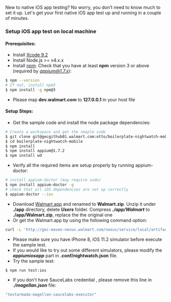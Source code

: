 New to native iOS app testing? No worry, you don’t need to know much to set it up. Let's get your first native iOS app test up and running in a couple of minutes.

###  Setup iOS app test on local machine

#### Prerequisites:
* Install [Xcode 9.2](https://developer.apple.com/download/)
* Install Node.js >= v4.x.x 
* Install [npm](http://nodejs.org/). Check that you have at least **npm** version 3 or above (required by *appium@1.7.x*):
```bash
$ npm --version
# If not, install npm3
$ npm install -g npm@3
```
* Please map **dev.walmart.com** to **127.0.0.1** in your host file
#### Setup Steps:
* Get the sample code and install the node package dependencies:
```bash
# Create a workspace and get the smaple code
$ git clone git@gecgithub01.walmart.com:otto/boilerplate-nightwatch-mobile.git
$ cd boilerplate-nightwatch-mobile 
$ npm install
$ npm install appium@1.7.2
$ npm install wd
```
* Verify all the required items are setup properly by running appium-doctor:
```bash
# install appium-doctor (may require sudo)
$ npm install appium-doctor -g
# check that all iOS dependencies are set up correctly
$ appium-doctor --ios
```
* Download [Walmart app](http://gec-maven-nexus.walmart.com/nexus/service/local/artifact/maven/redirect?r=pangaea_snapshots&g=com.walmart.ios.development-qa-nightly&a=Walmart.app&v=LATEST&p=zip) and renamed to **Walmart.zip**. Unzip it under **./app** directory, delete ***Users*** folder. Compress ***./app/Walmart*** to **./app/Walmart.zip**, replace the the original one
* Or get the Walmart.app by using the following command option:
``` bash
curl -L 'http://gec-maven-nexus.walmart.com/nexus/service/local/artifact/maven/redirect?r=pangaea_snapshots&g=com.walmart.ios.development-qa-nightly&a=Walmart.app&v=LATEST&p=zip' > app/Walmart.zip && unzip -o app/Walmart.zip -d app/ && rm -rf app/Users app/Walmart.zip && zip -r app/Walmart.zip app/Walmart.app
```
* Please make sure you have iPhone 8, iOS 11.2 simulator before execute the sample test. 
* If you would like to try out some different simulators, please modify the ***appiumiosapp*** part in **.conf/nightwatch.json** file.
* Try the sample test:
```bash
$ npm run test:ios
```
* If you don't have SauceLabs credential , please remove this line in ***./magellan.json*** file:
```bash
"testarmada-magellan-saucelabs-executor"
```